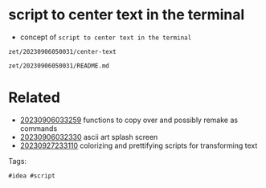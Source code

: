 # script to center text in the terminal

- concept of `script to center text in the terminal`

```
zet/20230906050031/center-text
```

` zet/20230906050031/README.md `

# Related

- [20230906033259](/zet/20230906033259/README.md) functions to copy over and possibly remake as commands
- [20230906032330](/zet/20230906032330/README.md) ascii art splash screen
- [20230927233110](/zet/20230927233110/README.md) colorizing and prettifying scripts for transforming text

Tags:

    #idea #script
